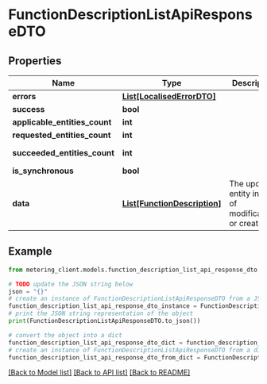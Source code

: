 # FunctionDescriptionListApiResponseDTO


## Properties

Name | Type | Description | Notes
------------ | ------------- | ------------- | -------------
**errors** | [**List[LocalisedErrorDTO]**](LocalisedErrorDTO.md) |  | [optional] 
**success** | **bool** |  | [optional] 
**applicable_entities_count** | **int** |  | [optional] 
**requested_entities_count** | **int** |  | [optional] 
**succeeded_entities_count** | **int** |  | [optional] [readonly] 
**is_synchronous** | **bool** |  | [optional] 
**data** | [**List[FunctionDescription]**](FunctionDescription.md) | The updated entity in case of modifications or creation | [optional] 

## Example

```python
from metering_client.models.function_description_list_api_response_dto import FunctionDescriptionListApiResponseDTO

# TODO update the JSON string below
json = "{}"
# create an instance of FunctionDescriptionListApiResponseDTO from a JSON string
function_description_list_api_response_dto_instance = FunctionDescriptionListApiResponseDTO.from_json(json)
# print the JSON string representation of the object
print(FunctionDescriptionListApiResponseDTO.to_json())

# convert the object into a dict
function_description_list_api_response_dto_dict = function_description_list_api_response_dto_instance.to_dict()
# create an instance of FunctionDescriptionListApiResponseDTO from a dict
function_description_list_api_response_dto_from_dict = FunctionDescriptionListApiResponseDTO.from_dict(function_description_list_api_response_dto_dict)
```
[[Back to Model list]](../README.md#documentation-for-models) [[Back to API list]](../README.md#documentation-for-api-endpoints) [[Back to README]](../README.md)


